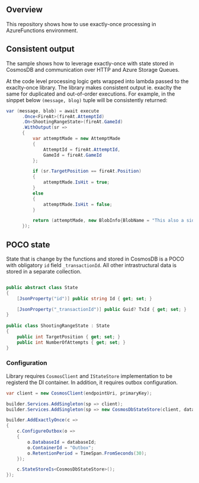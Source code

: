 ## Overview

This repository shows how to use exactly-once processing in AzureFunctions environment.  

## Consistent output

The sample shows how to leverage exactly-once with state stored in CosmosDB and communication over HTTP and Azure Storage Queues. 

At the code level processing logic gets wrapped into lambda passed to the exaclty-once library. The library makes consistent output ie. exaclty the same for duplicated and out-of-order executions. For example, in the sinppet below `(message, blog)` tuple will be consistently returned:

``` csharp
var (message, blob) = await execute
      .Once<FireAt>(fireAt.AttemptId)
      .On<ShootingRangeState>(fireAt.GameId)
      .WithOutput(sr =>
      {
          var attemptMade = new AttemptMade
          {
              AttemptId = fireAt.AttemptId,
              GameId = fireAt.GameId
          };

          if (sr.TargetPosition == fireAt.Position)
          {
              attemptMade.IsHit = true;
          }
          else
          {
              attemptMade.IsHit = false;
          }

          return (attemptMade, new BlobInfo{BlobName = "This also a side effect"});
      });

```

## POCO state

State that is change by the functions and stored in CosmosDB is a POCO with obligatory `id` field `_transactionId`. All other intrastructural data is stored in a separate collection.

``` csharp

public abstract class State
{
    [JsonProperty("id")] public string Id { get; set; }

    [JsonProperty("_transactionId")] public Guid? TxId { get; set; }
}
    
public class ShootingRangeState : State
{
    public int TargetPosition { get; set; }
    public int NumberOfAttempts { get; set; }
}
```

### Configuration

Library requires `CosmosClient` and `IStateStore` implementation to be registerd the DI container. In addition, it requires outbox configuration.

``` csharp
var client = new CosmosClient(endpointUri, primaryKey);

builder.Services.AddSingleton(sp => client);
builder.Services.AddSingleton(sp => new CosmosDbStateStore(client, databaseId));

builder.AddExactlyOnce(c =>
{
    c.ConfigureOutbox(o =>
    {
        o.DatabaseId = databaseId;
        o.ContainerId = "Outbox";
        o.RetentionPeriod = TimeSpan.FromSeconds(30);
    });

    c.StateStoreIs<CosmosDbStateStore>();
});
```
